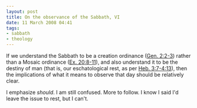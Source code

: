 ```yaml
---
layout: post
title: On the observance of the Sabbath, VI
date: 11 March 2008 04:41
tags:
- sabbath
- theology
---
```

<p>If we understand the Sabbath to be a creation ordinance (<a href="http://www.biblegateway.com/passage/?search=gen%202:2-3;&amp;version=31;">Gen. 2:2-3</a>) rather than a Mosaic ordinance (<a href="http://www.biblegateway.com/passage/?search=ex.%2020:8-11;&amp;version=47;">Ex. 20:8-11</a>), and also understand it to be the destiny of man (that is, our eschatological rest, as per <a href="http://www.biblegateway.com/passage/?search=heb%203:7-4:13;&amp;version=47;">Heb. 3:7-4:13</a>), then the implications of what it means to observe that day should be relatively clear.</p>

I emphasize <span style="font-style: italic;">should</span>.  I am still confused.  More to follow.  I know I said I'd leave the issue to rest, but I can't.
